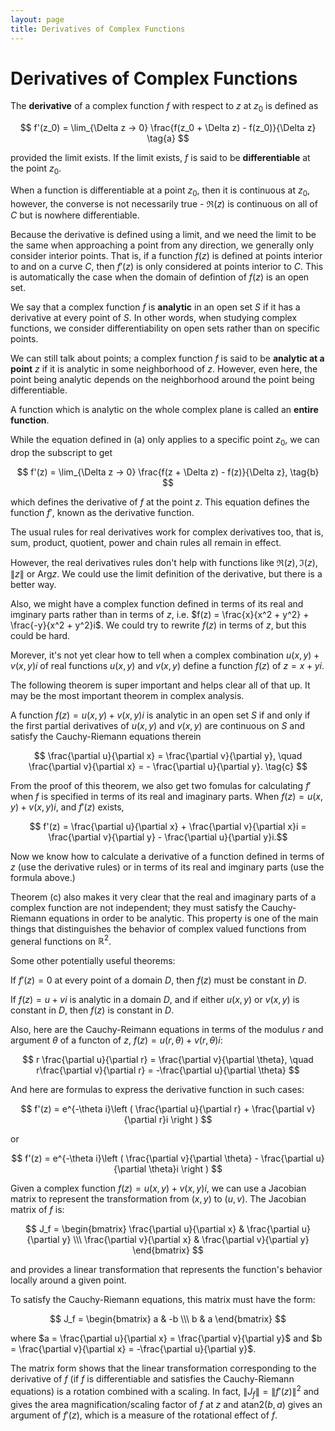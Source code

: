 ```yaml
---
layout: page
title: Derivatives of Complex Functions
---
```


# Derivatives of Complex Functions

The **derivative** of a complex function $f$ with respect to $z$ at $z_0$ is defined as

$$ f'(z_0) = \lim_{\Delta z -> 0} \frac{f(z_0 + \Delta z) - f(z_0)}{\Delta z} \tag{a} $$

provided the limit exists. If the limit exists, $f$ is said to be **differentiable** at the point $z_0$.

When a function is differentiable at a point $z_0$, then it is continuous at $z_0$, however, the converse is not necessarily true - $\Re{(z)}$ is continuous on all of $C$ but is nowhere differentiable.

Because the derivative is defined using a limit, and we need the limit to be the same when approaching a point from any direction, we generally only consider interior points. That is, if a function $f(z)$ is defined at points interior to and on a curve $C$, then $f'(z)$ is only considered at points interior to $C$. This is automatically the case when the domain of defintion of $f(z)$ is an open set.

We say that a complex function $f$ is **analytic** in an open set $S$ if it has a derivative at every point of $S$. In other words, when studying complex functions, we consider differentiability on open sets rather than on specific points.

We can still talk about points; a complex function $f$ is said to be **analytic at a point** $z$ if it is analytic in some neighborhood of $z$. However, even here, the point being analytic depends on the neighborhood around the point being differentiable.

A function which is analytic on the whole complex plane is called an **entire function**.

While the equation defined in (a) only applies to a specific point $z_0$, we can drop the subscript to get

$$ f'(z) = \lim_{\Delta z -> 0} \frac{f(z + \Delta z) - f(z)}{\Delta z}, \tag{b} $$

which defines the derivative of $f$ at the point $z$. This equation defines the function $f'$, known as the derivative function.

The usual rules for real derivatives work for complex derivatives too, that is, sum, product, quotient, power and chain rules all remain in effect.

However, the real derivatives rules don't help with functions like $\Re{(z)}, \Im{(z)}, \|z\|$ or $\text{Arg}{z}.$ We could use the limit definition of the derivative, but there is a better way.

Also, we might have a complex function defined in terms of its real and imginary parts rather than in terms of $z$, i.e. $f(z) = \frac{x}{x^2 + y^2} + \frac{-y}{x^2 + y^2}i$. We could try to rewrite $f(z)$ in terms of $z$, but this could be hard.

Morever, it's not yet clear how to tell when a complex combination $u(x,y) + v(x,y)i$ of real functions $u(x,y)$ and $v(x,y)$ define a function $f(z)$ of $z = x + yi$.

The following theorem is super important and helps clear all of that up. It may be the most important theorem in complex analysis.

A function $f(z) = u(x,y) + v(x,y)i$ is analytic in an open set $S$ if and only if the first partial derivatives of $u(x,y)$ and $v(x,y)$ are continuous on $S$ and satisfy the Cauchy-Riemann equations therein

$$ \frac{\partial u}{\partial x} = \frac{\partial v}{\partial y}, \quad \frac{\partial v}{\partial x} = - \frac{\partial u}{\partial y}. \tag{c} $$

From the proof of this theorem, we also get two fomulas for calculating $f'$ when $f$ is specified in terms of its real and imaginary parts. When $f(z) = u(x,y) + v(x,y)i$, and $f'(z)$ exists,

$$ f'(z) = \frac{\partial u}{\partial x} + \frac{\partial v}{\partial x}i = \frac{\partial v}{\partial y} - \frac{\partial u}{\partial y}i.$$

Now we know how to calculate a derivative of a function defined in terms of $z$ (use the derivative rules) or in terms of its real and imginary parts (use the formula above.)

Theorem (c) also makes it very clear that the real and imaginary parts of a complex function are not independent; they must satisfy the Cauchy-Riemann equations in order to be analytic. This property is one of the main things that distinguishes the behavior of complex valued functions from general functions on $\mathbb{R}^2$.

Some other potentially useful theorems:

If $f'(z) = 0$ at every point of a domain $D$, then $f(z)$ must be constant in $D$.

If $f(z) = u + vi$ is analytic in a domain $D$, and if either $u(x,y)$ or $v(x,y)$ is constant in $D$, then $f(z)$ is constant in $D$.

Also, here are the Cauchy-Reimann equations in terms of the modulus $r$ and argument $\theta$ of a functon of $z$, $f(z) = u(r,\theta) + v(r,\theta)i$:

$$ r \frac{\partial u}{\partial r} = \frac{\partial v}{\partial \theta}, \quad r\frac{\partial v}{\partial r} = -\frac{\partial u}{\partial \theta} $$

And here are formulas to express the derivative function in such cases:


$$ f'(z) = e^{-\theta i}\left ( \frac{\partial u}{\partial r} + \frac{\partial v}{\partial r}i \right ) $$

or

$$ f'(z) = e^{-\theta i}\left ( \frac{\partial v}{\partial \theta} - \frac{\partial u}{\partial \theta}i \right ) $$

Given a complex function $f(z) = u(x,y) + v(x,y)i$, we can use a Jacobian matrix to represent the transformation from $(x,y)$ to $(u,v)$. The Jacobian matrix of $f$ is:

$$ J_f = \begin{bmatrix} \frac{\partial u}{\partial x} & \frac{\partial u}{\partial y} \\\ \frac{\partial v}{\partial x} & \frac{\partial v}{\partial y} \end{bmatrix} $$

and provides a linear transformation that represents the function's behavior locally around a given point.

To satisfy the Cauchy-Riemann equations, this matrix must have the form:

$$ J_f = \begin{bmatrix} a & -b \\\ b & a \end{bmatrix} $$

where $a = \frac{\partial u}{\partial x} = \frac{\partial v}{\partial y}$ and $b = \frac{\partial v}{\partial x} = -\frac{\partial u}{\partial y}$.

The matrix form shows that the linear transformation corresponding to the derivative of $f$ (if $f$ is differentiable and satisfies the Cauchy-Riemann equations) is a rotation combined with a scaling. In fact, $\|J_f\| = \|f'(z)\|^2$ and gives the area magnification/scaling factor of $f$ at $z$ and $\text{atan2}(b,a)$ gives an argument of $f'(z)$, which is a measure of the rotational effect of $f$.


